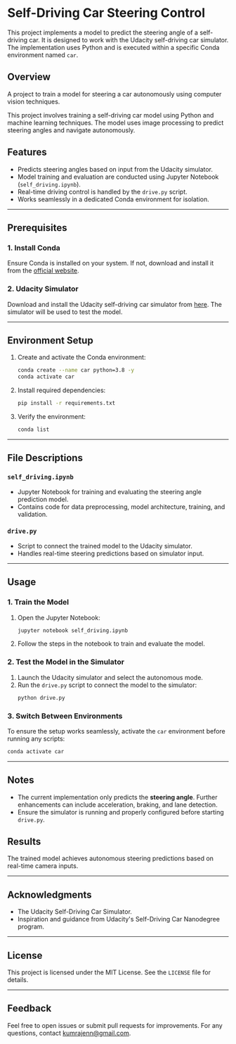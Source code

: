 
# Self-Driving Car Steering Control

This project implements a model to predict the steering angle of a self-driving car. It is designed to work with the Udacity self-driving car simulator. The implementation uses Python and is executed within a specific Conda environment named `car`.

## Overview
A project to train a model for steering a car autonomously using computer vision techniques.

This project involves training a self-driving car model using Python and machine learning techniques. The model uses image processing to predict steering angles and navigate autonomously.

## Features
- Predicts steering angles based on input from the Udacity simulator.
- Model training and evaluation are conducted using Jupyter Notebook (`self_driving.ipynb`).
- Real-time driving control is handled by the `drive.py` script.
- Works seamlessly in a dedicated Conda environment for isolation.

---

## Prerequisites

### 1. Install Conda
Ensure Conda is installed on your system. If not, download and install it from the [official website](https://docs.conda.io/projects/conda/en/latest/user-guide/install/).

### 2. Udacity Simulator
Download and install the Udacity self-driving car simulator from [here](https://github.com/udacity/self-driving-car-sim). The simulator will be used to test the model.

---

## Environment Setup

1. Create and activate the Conda environment:
    ```bash
    conda create --name car python=3.8 -y
    conda activate car
    ```

2. Install required dependencies:
    ```bash
    pip install -r requirements.txt
    ```

3. Verify the environment:
    ```bash
    conda list
    ```
---

## File Descriptions

### `self_driving.ipynb`
- Jupyter Notebook for training and evaluating the steering angle prediction model.
- Contains code for data preprocessing, model architecture, training, and validation.

### `drive.py`
- Script to connect the trained model to the Udacity simulator.
- Handles real-time steering predictions based on simulator input.

---

## Usage

### 1. Train the Model
1. Open the Jupyter Notebook:
    ```bash
    jupyter notebook self_driving.ipynb
    ```
2. Follow the steps in the notebook to train and evaluate the model.

### 2. Test the Model in the Simulator
1. Launch the Udacity simulator and select the autonomous mode.
2. Run the `drive.py` script to connect the model to the simulator:
    ```bash
    python drive.py
    ```

### 3. Switch Between Environments
To ensure the setup works seamlessly, activate the `car` environment before running any scripts:
```bash
conda activate car
```

---

## Notes
- The current implementation only predicts the **steering angle**. Further enhancements can include acceleration, braking, and lane detection.
- Ensure the simulator is running and properly configured before starting `drive.py`.


## Results
The trained model achieves autonomous steering predictions based on real-time camera inputs.

---

## Acknowledgments
- The Udacity Self-Driving Car Simulator.
- Inspiration and guidance from Udacity's Self-Driving Car Nanodegree program.

---

## License
This project is licensed under the MIT License. See the `LICENSE` file for details.

---

## Feedback
Feel free to open issues or submit pull requests for improvements. For any questions, contact kumrajenn@gmail.com.